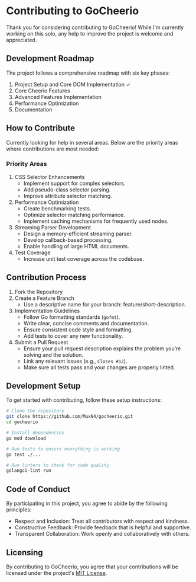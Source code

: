 # Contributing to GoCheerio
Thank you for considering contributing to GoCheerio! While I'm currently working on this solo, any help to improve the project is welcome and appreciated.

## Development Roadmap
The project follows a comprehensive roadmap with six key phases:

1. Project Setup and Core DOM Implementation ✓
2. Core Cheerio Features
3. Advanced Features Implementation
4. Performance Optimization
5. Documentation 

## How to Contribute
Currently looking for help in several areas. Below are the priority areas where contributions are most needed:


### Priority Areas
1. CSS Selector Enhancements
   - Implement support for complex selectors.
   - Add pseudo-class selector parsing.
   - Improve attribute selector matching.
2. Performance Optimization
   - Create benchmarking tests.
   - Optimize selector matching performance.
   - Implement caching mechanisms for frequently used nodes.
3. Streaming Parser Development
   - Design a memory-efficient streaming parser.
   - Develop callback-based processing.
   - Enable handling of large HTML documents.
4. Test Coverage
   - Increase unit test coverage across the codebase.


## Contribution Process
1. Fork the Repository
2. Create a Feature Branch
   - Use a descriptive name for your branch: feature/short-description.
3. Implementation Guidelines
   - Follow Go formatting standards (`gofmt`).
   - Write clear, concise comments and documentation.
   - Ensure consistent code style and formatting.
   - Add tests to cover any new functionality.
4. Submit a Pull Request
   - Ensure your pull request description explains the problem you’re solving and the solution.
   - Link any relevant issues (e.g., `Closes #12`).
   - Make sure all tests pass and your changes are properly linted.

## Development Setup
To get started with contributing, follow these setup instructions:

```bash
# Clone the repository
git clone https://github.com/MuxN4/gocheerio.git
cd gocheerio

# Install dependencies
go mod download

# Run tests to ensure everything is working
go test ./...

# Run linters to check for code quality
golangci-lint run
```

## Code of Conduct
By participating in this project, you agree to abide by the following principles:

- Respect and Inclusion: Treat all contributors with respect and kindness.
- Constructive Feedback: Provide feedback that is helpful and supportive.
- Transparent Collaboration: Work openly and collaboratively with others.

## Licensing
By contributing to GoCheerio, you agree that your contributions will be licensed under the project's [MIT License](LICENSE).